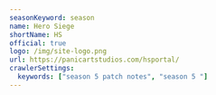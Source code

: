 ```yaml
---
seasonKeyword: season
name: Hero Siege
shortName: HS
official: true
logo: /img/site-logo.png
url: https://panicartstudios.com/hsportal/
crawlerSettings:
  keywords: ["season 5 patch notes", "season 5 "]
---
```

